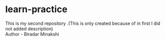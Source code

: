 # learn-practice
This is my second repository .(This is only created because of in first I did not added description) 
<br>
Author - Biradar Minakshi
